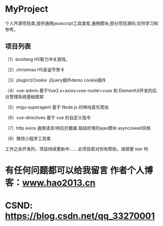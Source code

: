 # MyProject
个人开源项目类,提供通用javascript工具类库,通用模块,部分项目源码,仅供学习和参考。

## 项目列表
（1）bositang H5智力冲关游戏，

（2）christmas H5圣诞节贺卡

（3）plugin/zCookie  jQuery插件demo cookie插件

（4）vue-admin 基于Vue2.x+axios+vue-router+vuex 和 ElementUI开发的后台管理系统基础框架 

（5）migu-superagent 基于 Node.js 的咪咕音乐爬虫
	
（6）vue-directives 基于 vue 的自定义指令

（7）http axios 通用请求/响应拦截器 超级好用的ajax模块 async/await风格

（8）微信小程序工具类

工作之余开发的，项目持续更新中...... 此项目若对你有帮助，请顺便 star 哟

# 有任何问题都可以给我留言 作者个人博客：www.hao2013.cn
# CSND: https://blog.csdn.net/qq_33270001

